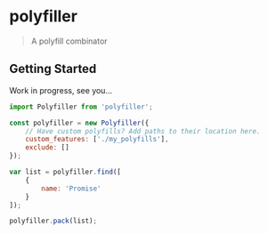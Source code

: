 # polyfiller

> A polyfill combinator

## Getting Started


Work in progress, see you...


```js
import Polyfiller from 'polyfiller';

const polyfiller = new Polyfiller({
	// Have custom polyfills? Add paths to their location here.
	custom_features: ['./my_polyfills'],
	exclude: []
});

var list = polyfiller.find([
	{
		name: 'Promise'
	}
]);

polyfiller.pack(list);
```

